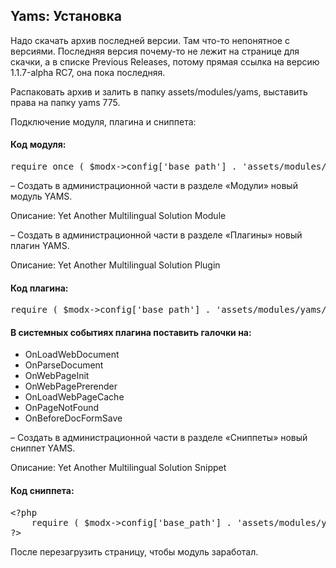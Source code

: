 
<meta http-equiv="Content-Type" content="text/html; charset=utf-8">
<h2>Yams: Установка</h2>

<p>Надо скачать архив последней версии. Там что-то непонятное с версиями. Последняя версия почему-то не лежит на странице для скачки, а в списке Previous Releases, потому прямая ссылка на версию 1.1.7-alpha RC7, она пока последняя.</p>
<p>Распаковать архив и залить в папку assets/modules/yams, выставить права на папку yams 775.</p>
<p>Подключение модуля, плагина и сниппета:</p>
<h4>Код модуля:</h4>
<pre class="brush: php;">require_once ( $modx->config['base_path'] . 'assets/modules/yams/yams.module.inc.php' );</pre>
<p>– Создать в администрационной части в разделе «Модули» новый модуль YAMS.</p>
<p>Описание: Yet Another Multilingual Solution Module</p>
<p>– Создать в администрационной части в разделе «Плагины» новый плагин YAMS.</p>
<p>Описание: Yet Another Multilingual Solution Plugin</p>
<h4>Код плагина:</h4>
<pre class="brush: php;">require ( $modx->config['base_path'] . 'assets/modules/yams/yams.plugin.inc.php');</pre>
<h4>В системных событиях плагина поставить галочки на:</h4>
<ul>
<li>OnLoadWebDocument</li>
<li>OnParseDocument</li>
<li>OnWebPageInit</li>
<li>OnWebPagePrerender</li>
<li>OnLoadWebPageCache</li>
<li>OnPageNotFound</li>
<li>OnBeforeDocFormSave</li>
</ul>
<p>– Создать в администрационной части в разделе «Сниппеты» новый сниппет YAMS.</p>
<p>Описание: Yet Another Multilingual Solution Snippet</p>
<h4>Код сниппета:</h4>
<pre class="brush: php;">&lt;?php
	require ( $modx->config['base_path'] . 'assets/modules/yams/yams.snippet.inc.php' );
?></pre>
<p>После перезагрузить страницу, чтобы модуль заработал.</p>